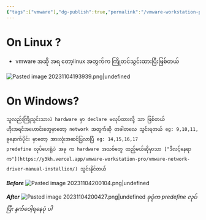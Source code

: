 ```yaml
---
{"tags":["vmware"],"dg-publish":true,"permalink":"/vmware-workstation-pro/vmware-network-driver-fix-2nd-way/","dgPassFrontmatter":true,"noteIcon":""}
---
```


# On Linux ?

- vmware အဆို အရ တော့linux အတွက်က ကြိုတင်သွင်းထားပြီးဖြစ်တယ်

![Pasted image 20231104193939.png|undefined](/img/user/Images%20All/Pasted%20image%2020231104193939.png)

# On Windows?
	သူလည်းကြိုသွင်းသားပဲ hardware မှာ declare မလုပ်ထားလို့ သာ ဖြစ်တယ်
	ဟိုးအရင်အဟောင်းတွေမှာတော့ network အတွက်ဆို တခါတလေ သွင်းရတယ် eg: 9,10,11,
	ခုနောက်ပိုင်း မှာတော့ အားလုံးအဆင်ပြလာပြီ eg: 14,15,16,17 
	predefine လုပ်ပေးရုံပဲ အခု က hardware အသစ်တွေ ထည့်မယ်ဆိုမှာသာ ["ဒီလင့်နေရာက"](https://y3kh.vercel.app/vmware-workstation-pro/vmware-network-driver-manual-installion/) သွင်းနိုင်တယ်  

***Before***
![Pasted image 20231104200104.png|undefined](/img/user/Images%20All/Pasted%20image%2020231104200104.png)


***After***
![Pasted image 20231104200427.png|undefined](/img/user/Images%20All/Pasted%20image%2020231104200427.png)
*ခုပုံက predefine လုပ်ပြီး နက်ဝေါ့ရနေပုံ ပါ*